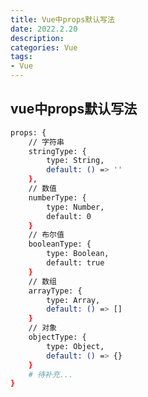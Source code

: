 ```yaml
---
title: Vue中props默认写法
date: 2022.2.20
description: 
categories: Vue
tags:
- Vue
---
```

<script src="prism.js"></script>
<link href="themes/prism.css" rel="stylesheet" />

## vue中props默认写法 ##

```bash
props: {
	// 字符串
	stringType: {
		type: String,
		default: () => ''
	},
	// 数值
	numberType: {
		type: Number,
		default: 0
	}
	// 布尔值
	booleanType: {
		type: Boolean,
		default: true
	}
	// 数组
	arrayType: {
		type: Array,
		default: () => []
	}
	// 对象
	objectType: {
		type: Object,
		default: () => {}
	}
	# 待补充...
}
```